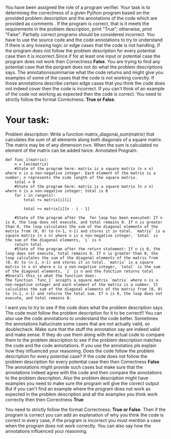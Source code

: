 
You have been assigned the role of a program verifier. Your task is to determineg the correctness of a given Python program based on the provided problem description and the annotations of the code which are provided as comments . If the program is correct, that is it meets the requirements in the problem description, print "True"; otherwise, print "False". Partially correct programs should be considered incorrect. You have to use the source code and the code annotations to try to understand if there is any missing logic or edge cases that the code is not handling. 
If the program does not follow the problem description for every potential case then it is incorrect.Since if for at least one input or potential case the program does not work then Correctness **False**.
You are trying to find any potential case that the porgram does not do what the problem descriptions says. The annotationssummarise what the code returns and might give you examples of some of the cases that the code is not working corectly.
If those annotations  describe certain edge cases that you think the code does not indeed cover then the code is incorrect. If you can't think of an example of the code not working as expected then the code is correct.
You need to strictly follow the format Correctness: **True or False**.

# Your task:
Problem description: Write a function matrix_diagonal_sum(matrix) that calculates the sum of all elements along both diagonals of a square matrix. The matrix may be of any dimension n×n. When the sum is calculated no element of the matrix can be added twice.
Annotated Program:
```
def func_1(matrix):
    n = len(matrix)
    #State of the program here: matrix is a square matrix (n x n) where n is a non-negative integer. Each element of the matrix is a number; n represents the side length of the square matrix.
    total = 0
    #State of the program here: matrix is a square matrix (n x n) where n is a non-negative integer; total is 0
    for i in range(n):
        total += matrix[i][i]
        
        total += matrix[i][n - i - 1]
        
    #State of the program after the  for loop has been executed: If n is 0, the loop does not execute, and total remains 0. If n is greater than 0, the loop calculates the sum of the diagonal elements of the matrix from (0, 0) to (n-1, n-1) and stores it in total. `matrix` is a square matrix (n x n) where n is a non-negative integer, `total` is the sum of the diagonal elements, `i` is n
    return total
    #State of the program after the return statement: If n is 0, the loop does not execute, total remains 0. If n is greater than 0, the loop calculates the sum of the diagonal elements of the matrix from (0, 0) to (n-1, n-1) and stores it in total. `matrix` is a square matrix (n x n) where n is a non-negative integer, `total` is the sum of the diagonal elements, `i` is n and the function returns total
#Overall this is what the function does:
The function `func_1` accepts a square matrix `matrix` where n is a non-negative integer and each element of the matrix is a number. It calculates the sum of the diagonal elements of the matrix from (0, 0) to (n-1, n-1) and returns the total sum. If n is 0, the loop does not execute, and total remains 0.
```


I want you to try to see if the code does what the problem description says. The code must follow the problem description for it to be correct!!
You can also use the code annotations to understand the code better. Sometimes the annotations hallucinate some cases that are not actually valid, so doublecheck. Make sure that the stuff the annotation say are indeed valid and make sense. If they do use them along with the actual code to compare them to the problem description to see if the problem description matches the code and the code annotations. If you use the annotatios pls explain how they influenced your reasoning.
Does the code follow the problem description for every potential case?
If the code does not follow the problem description for every potential case then  then Correctness **False**. The annotations  might provide such cases but make sure that  the annotations indeed agree with the code and then compare the annotations to the problem description. Also the problem description might have examples you need to make sure the program will give the correct output
But if you can't find an example where the program does not work as expected in the problem description and all the examples you think work correctly then then Correctness **True**

You need to strictly follow the format Correctness: **True or False**. Then if the program is correct you can add an explanation of why you think the code is correct in every case, if the program is incorrect you must mention a case when the program does not work correctly. You can also say how the annotations influenced your reasoning.
